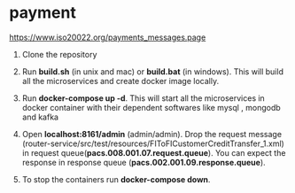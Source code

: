 # payment
https://www.iso20022.org/payments_messages.page

1) Clone the repository

2) Run **build.sh** (in unix and mac) or **build.bat** (in windows). This will build all the microservices and create docker image locally.

3) Run **docker-compose up -d**. This will start all the microservices in docker container with their dependent softwares like mysql , mongodb and kafka

4) Open **localhost:8161/admin** (admin/admin). 
Drop the request message (router-service/src/test/resources/FIToFICustomerCreditTransfer_1.xml) in request queue(**pacs.008.001.07.request.queue**).
You can expect the response in response queue (**pacs.002.001.09.response.queue**).

5) To stop the containers run **docker-compose down**.
